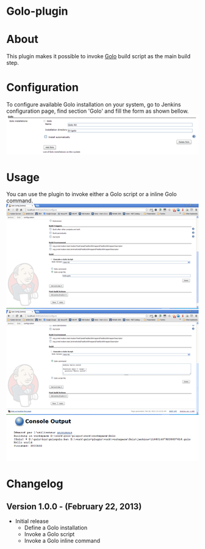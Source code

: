 Golo-plugin
===========

# About #
This plugin makes it possible to invoke [Golo](http://golo-lang.org/) build script as the main build step.

# Configuration #
To configure available Golo installation on your system, go to Jenkins configuration page, find section 'Golo' and fill the form as shown bellow.
![Golo_Configuration](./img/Golo_Configuration.png)

# Usage #

You can use the plugin to invoke either a Golo script or a inline Golo command.
![Golo_Script](./img/Golo_InvokeGoloScript.png)
![Golo_Command](./img/Golo_InvokeGoloCommand.png)
![Golo_Output](./img/Golo_Output.png)

# Changelog #

## Version 1.0.0 - (February 22, 2013) ##
* Initial release
   * Define a Golo installation
   * Invoke a Golo script
   * Invoke a Golo inline command
